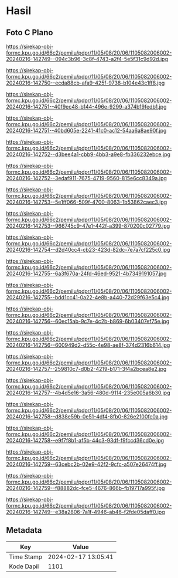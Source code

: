 # Hasil

## Foto C Plano

https://sirekap-obj-formc.kpu.go.id/66c2/pemilu/pdpr/11/05/08/20/06/1105082006002-20240216-142749--094c3b96-3c8f-4743-a2f4-5e5f31c9d92d.jpg

https://sirekap-obj-formc.kpu.go.id/66c2/pemilu/pdpr/11/05/08/20/06/1105082006002-20240216-142750--ecda88cb-afa9-425f-9738-b104e43c1ff8.jpg

https://sirekap-obj-formc.kpu.go.id/66c2/pemilu/pdpr/11/05/08/20/06/1105082006002-20240216-142751--40f9ec48-b144-496e-9299-a374b19fedb1.jpg

https://sirekap-obj-formc.kpu.go.id/66c2/pemilu/pdpr/11/05/08/20/06/1105082006002-20240216-142751--40bd605e-2241-41c0-ac12-54aa6a8ae90f.jpg

https://sirekap-obj-formc.kpu.go.id/66c2/pemilu/pdpr/11/05/08/20/06/1105082006002-20240216-142752--d3bee4a1-cbb9-4bb3-a9e8-fb336232ebce.jpg

https://sirekap-obj-formc.kpu.go.id/66c2/pemilu/pdpr/11/05/08/20/06/1105082006002-20240216-142752--3edaf911-7675-4719-9560-815e6cc8349a.jpg

https://sirekap-obj-formc.kpu.go.id/66c2/pemilu/pdpr/11/05/08/20/06/1105082006002-20240216-142753--5e1ff066-509f-4700-8063-1b53862caec3.jpg

https://sirekap-obj-formc.kpu.go.id/66c2/pemilu/pdpr/11/05/08/20/06/1105082006002-20240216-142753--966745c9-47e1-442f-a399-870200c02779.jpg

https://sirekap-obj-formc.kpu.go.id/66c2/pemilu/pdpr/11/05/08/20/06/1105082006002-20240216-142754--d2d40cc4-cb23-423d-82dc-7e7a7cf225c0.jpg

https://sirekap-obj-formc.kpu.go.id/66c2/pemilu/pdpr/11/05/08/20/06/1105082006002-20240216-142755--6a3f670a-24fd-46ed-9521-4b7349191057.jpg

https://sirekap-obj-formc.kpu.go.id/66c2/pemilu/pdpr/11/05/08/20/06/1105082006002-20240216-142755--bdd1cc41-0a22-4e8b-a440-72d29f63e5c4.jpg

https://sirekap-obj-formc.kpu.go.id/66c2/pemilu/pdpr/11/05/08/20/06/1105082006002-20240216-142756--60ec15ab-9c7e-4c2b-b869-6b03407ef75e.jpg

https://sirekap-obj-formc.kpu.go.id/66c2/pemilu/pdpr/11/05/08/20/06/1105082006002-20240216-142756--600949d2-d55c-4e98-ae8f-374d2316b614.jpg

https://sirekap-obj-formc.kpu.go.id/66c2/pemilu/pdpr/11/05/08/20/06/1105082006002-20240216-142757--259810c7-d0b2-4219-b171-3f4a2bcea8e2.jpg

https://sirekap-obj-formc.kpu.go.id/66c2/pemilu/pdpr/11/05/08/20/06/1105082006002-20240216-142757--4b4d5e16-3a56-480d-9114-235e005a6b30.jpg

https://sirekap-obj-formc.kpu.go.id/66c2/pemilu/pdpr/11/05/08/20/06/1105082006002-20240216-142758--d838e59b-0e51-4df4-8fb0-826e2100fc0a.jpg

https://sirekap-obj-formc.kpu.go.id/66c2/pemilu/pdpr/11/05/08/20/06/1105082006002-20240216-142758--e9f7f8b1-af5b-44c3-93df-f9fccd36cd0e.jpg

https://sirekap-obj-formc.kpu.go.id/66c2/pemilu/pdpr/11/05/08/20/06/1105082006002-20240216-142759--63cebc2b-02e9-42f2-9cfc-a507e26474ff.jpg

https://sirekap-obj-formc.kpu.go.id/66c2/pemilu/pdpr/11/05/08/20/06/1105082006002-20240216-142759--f88882dc-fce5-4676-866b-fb19717a995f.jpg

https://sirekap-obj-formc.kpu.go.id/66c2/pemilu/pdpr/11/05/08/20/06/1105082006002-20240216-142749--e38a2806-7a1f-4946-ab46-f2fde05daff0.jpg


## Metadata

| Key        | Value               |
| ---------- | ------------------- |
| Time Stamp | 2024-02-17 13:05:41 |
| Kode Dapil | 1101                |



